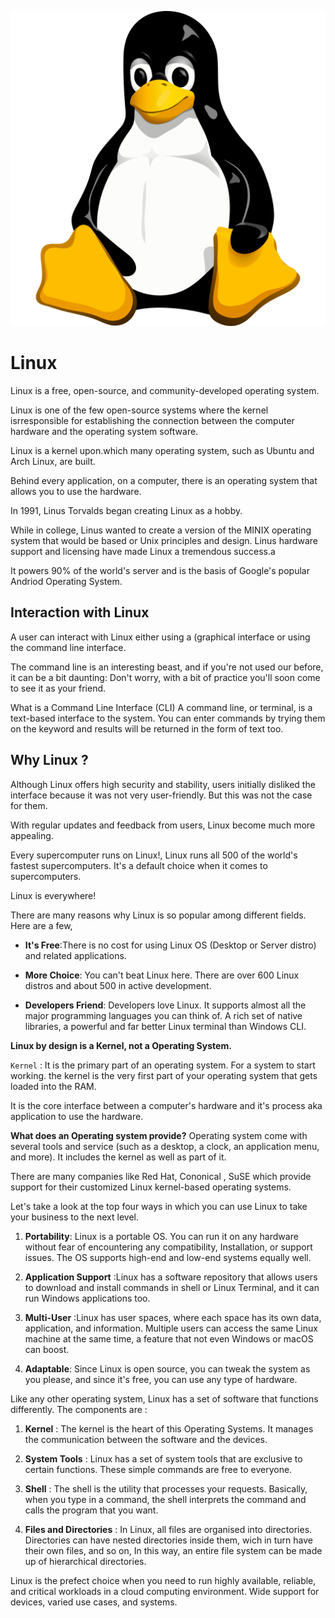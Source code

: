 ![linux logo]( https://github.com/aniketchavan2211/Journey-start-from-here/blob/master/Images/linux.png)
# Linux

 Linux is a free, open-source, and community-developed operating
 system.
 
 Linux is one of the few open-source systems where the kernel 
 isrresponsible for establishing the connection between the
 computer hardware and the operating system software.

 Linux is a kernel upon.which many operating system, such as Ubuntu
 and Arch Linux, are built.

 Behind every application, on a computer, there is an operating
 system that allows you to use the hardware.

 In 1991, Linus Torvalds began creating Linux as a hobby.

 While in college, Linus wanted to create a version of the MINIX
 operating system that would be based or Unix principles and
 design. Linus hardware support and licensing have made
 Linux a tremendous success.a
 
 It powers 90% of the world's server and is the basis of Google's
 popular Andriod Operating System.


## Interaction with Linux

  A user can interact with Linux either using a (graphical interface
  or using the command line interface.

  The command line is an interesting beast, and if you're not used
  our before, it can be a bit daunting: Don't worry, with a bit
  of practice you'll soon come to see it as your friend.

  What is a Command Line Interface (CLI) A command line, or
  terminal, is a text-based interface to the system. You
  can enter commands by trying them on the keyword and results
  will be returned in the form of text too.

## Why Linux ?

 Although Linux offers high security and stability,
 users initially disliked the interface because
 it was not very user-friendly. But this was 
 not the case for them.

 With regular updates and feedback from users,
 Linux become much more appealing.

 Every supercomputer runs on Linux!, Linux
 runs all 500 of the world's fastest supercomputers.
 It's a default choice when it comes to supercomputers.

 Linux is everywhere!

 There are many reasons why Linux is so popular
 among different fields. Here are a few,

 - **It's Free**:There is no cost for using Linux 
 OS (Desktop or Server distro) and related 
 applications.
 - **More Choice**: You can't beat Linux here.
 There are over 600 Linux distros and about 500
 in active development.

 - **Developers Friend**: Developers love Linux.
 It supports almost all the major programming
 languages you can think of. A rich set of native
 libraries, a powerful and far better Linux 
 terminal than Windows CLI.

 **Linux by design is a Kernel, not a Operating
 System.**

 `Kernel` :
 It is the primary part of an operating system.
 For a system to start working. the kernel is the
 very first part of your operating system that 
 gets loaded into the RAM.

 It is the core interface between a computer's
 hardware and it's process aka application to
 use the hardware.

 **What does an Operating system provide?**
 Operating system come with several tools and 
 service (such as a desktop, a clock, an application
 menu, and more). It includes the kernel as well
 as part of it.

 There are many companies like Red Hat, Cononical
 , SuSE which provide support for their customized
 Linux kernel-based operating systems.

 Let's take a look at the top four ways in which 
 you can use Linux to take your business to 
 the next level.

 1. **Portability**: Linux is a portable OS. You can
 run it on any hardware without fear of
 encountering any compatibility, Installation,
 or support issues. The OS supports high-end
 and low-end systems equally well.

 2. **Application Support** :Linux has a software
 repository that allows users to download and 
 install commands in shell or Linux Terminal,
 and it can run Windows applications too.

 3. **Multi-User** :Linux has user spaces, where
 each space has its own data, application, and
 information.
 Multiple users can access the same Linux machine
 at the same time, a feature that not even Windows 
 or macOS can boost.

 4. **Adaptable**: Since Linux is open source,
 you can tweak the system as you please, and 
 since it's free, you can use any type of hardware.

 Like any other operating system, Linux has a 
 set of software that functions differently.
 The components are :

 1. **Kernel** : The kernel is the heart of this 
 Operating Systems. It manages the communication
 between the software and the devices.

 2. **System Tools** : Linux has a set of system 
 tools that are exclusive to certain functions.
 These simple commands are free to everyone.

 3. **Shell** : The shell is the utility that
 processes your requests. Basically, when you type in a command, the 
 shell interprets the command and calls the 
 program that you want.

 4. **Files and Directories** : In Linux, all files
 are organised into directories. Directories
 can have nested directories inside them, wich
 in turn have their own files, and so on, In 
 this way, an entire file system can be made
 up of hierarchical directories.

 Linux is the prefect choice when you need
 to run highly available, reliable, and critical
 workloads in a cloud computing environment.
 Wide support for devices, varied use cases,
 and systems.
